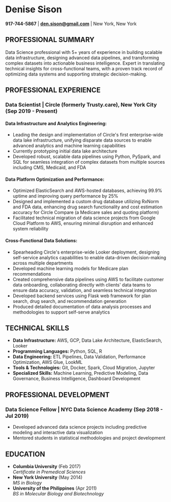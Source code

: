 # Denise Sison
**917-744-5867** | **den.sison@gmail.com** | New York, New York

## PROFESSIONAL SUMMARY
Data Science professional with 5+ years of experience in building scalable data infrastructure, designing advanced data pipelines, and transforming complex datasets into actionable business intelligence. Expert in translating technical insights for cross-functional teams, with a proven track record of optimizing data systems and supporting strategic decision-making.

## PROFESSIONAL EXPERIENCE

### Data Scientist | Circle (formerly Trusty.care), New York City (Sep 2019 - Present)

#### Data Infrastructure and Analytics Engineering:
- Leading the design and implementation of Circle's first enterprise-wide data lake infrastructure, unifying disparate data sources to enable advanced analytics and machine learning capabilities 
- Currently prototyping initial data lake architecture
- Developed robust, scalable data pipelines using Python, PySpark, and SQL for seamless integration of complex datasets from multiple sources including CMS, Medicaid, and FDA

#### Data Platform Optimization and Performance:
- Optimized ElasticSearch and AWS-hosted databases, achieving 99.9% uptime and improving query performance by 25%
- Designed and implemented a custom drug database utilizing RxNorm and FDA data, enhancing drug search functionality and cost estimation accuracy for Circle Compare (a Medicare sales and quoting platform)
- Facilitated technical migration of data science projects from Google Cloud Platform to AWS, ensuring minimal disruption and enhanced system reliability

#### Cross-Functional Data Solutions:
- Spearheading Circle's enterprise-wide Looker deployment, designing self-service analytics capabilities to enable data-driven decision-making across multiple departments
- Developed machine learning models for Medicare plan recommendations
- Created comprehensive data pipelines using AWS to facilitate customer data onboarding, collaborating directly with clients' data teams to ensure data accuracy, validation, and seamless technical integration
- Developed backend services using Flask web framework for plan search, drug search, and recommendation generation
- Produced detailed documentation of data analysis processes and methodologies to support self-serve analytics

## TECHNICAL SKILLS
- **Data Infrastructure:** AWS, GCP, Data Lake Architecture, ElasticSearch, Looker
- **Programming Languages:** Python, SQL, R
- **Data Engineering:** ETL Pipelines, Data Validation, Performance Optimization, AWS Glue, LookML
- **Tools & Technologies:** Git, Docker, Spark, Cloud Migration, Jupyter
- **Specialized Skills:** Machine Learning, Predictive Modeling, Data Governance, Business Intelligence, Dashboard Development

## PROFESSIONAL DEVELOPMENT
### Data Science Fellow | NYC Data Science Academy (Sep 2018 - Jul 2019)
- Developed advanced data science projects including predictive modeling and interactive data visualization
- Mentored students in statistical methodologies and project development

## EDUCATION
- **Columbia University** (Feb 2017)  
  *Certificate in Premedical Sciences*
- **New York University** (May 2014)  
  *MS in Biology*
- **University of the Philippines** (Apr 2011)  
  *BS in Molecular Biology and Biotechnology*
